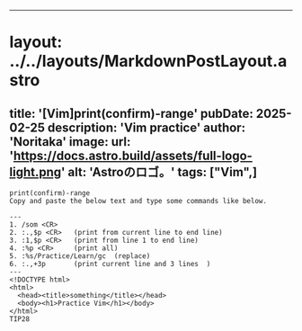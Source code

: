 
---
# layout: ../../layouts/MarkdownPostLayout.astro
title: '[Vim]print(confirm)-range'
pubDate: 2025-02-25
description: 'Vim practice'
author: 'Noritaka'
image:
    url: 'https://docs.astro.build/assets/full-logo-light.png'
    alt: 'Astroのロゴ。'
tags: ["Vim",]
---

```
print(confirm)-range
Copy and paste the below text and type some commands like below.

---
1. /som <CR>
2. :.,$p <CR>   (print from current line to end line)
3. :1,$p <CR>   (print from line 1 to end line)
4. :%p <CR>     (print all)
5. :%s/Practice/Learn/gc  (replace)
6. :.,+3p       (print current line and 3 lines  )
---
<!DOCTYPE html>
<html>
  <head><title>something</title></head>
  <body><h1>Practice Vim</h1></body>
</html>
TIP28
```
